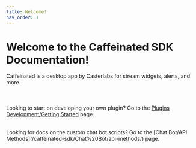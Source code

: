 ```yaml
---
title: Welcome!
nav_order: 1
---
```


# Welcome to the Caffeinated SDK Documentation!

Caffeinated is a desktop app by Casterlabs for stream widgets, alerts, and more.  
<br>
<br>
<br>
Looking to start on developing your own plugin? Go to the [Plugins Development/Getting Started](/caffeinated-sdk/Plugins%20Development/getting-started/) page.

<br>
Looking for docs on the custom chat bot scripts? Go to the [Chat Bot/API Methods](/caffeinated-sdk/Chat%20Bot/api-methods/) page.

<!-- Pad out the page a bit -->
<br>
<br>
<br>
<br>
<br>
<br>
<br>
<br>
<br>
